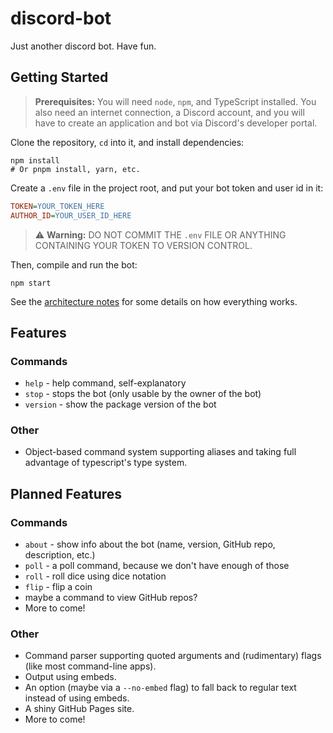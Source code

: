# discord-bot

Just another discord bot. Have fun.

## Getting Started

> **Prerequisites:**
> You will need `node`, `npm`, and TypeScript installed. You also need an internet connection, a Discord account, and you will have to create an application and bot via Discord's developer portal.

Clone the repository, `cd` into it, and install dependencies:

```console
npm install
# Or pnpm install, yarn, etc.
```

Create a `.env` file in the project root, and put your bot token and user id in it:

```ini
TOKEN=YOUR_TOKEN_HERE
AUTHOR_ID=YOUR_USER_ID_HERE
```

> ⚠ **Warning:** DO NOT COMMIT THE `.env` FILE OR ANYTHING CONTAINING YOUR TOKEN TO VERSION CONTROL.

Then, compile and run the bot:

```console
npm start
```

See the [architecture notes](./architecture-notes.md) for some details on how everything works.

## Features

### Commands

- `help` - help command, self-explanatory
- `stop` - stops the bot (only usable by the owner of the bot)
- `version` - show the package version of the bot

### Other

- Object-based command system supporting aliases and taking full advantage of typescript's type system.

## Planned Features

### Commands

- `about` - show info about the bot (name, version, GitHub repo, description, etc.)
- `poll` - a poll command, because we don't have enough of those
- `roll` - roll dice using dice notation
- `flip` - flip a coin
- maybe a command to view GitHub repos?
- More to come!

### Other

- Command parser supporting quoted arguments and (rudimentary) flags (like most command-line apps).
- Output using embeds.
- An option (maybe via a `--no-embed` flag) to fall back to regular text instead of using embeds.
- A shiny GitHub Pages site.
- More to come!
